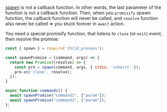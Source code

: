 [spawn][1] is not a callback function. In other words, the last parameter of the function is not a callback function. Then, when you `promisify` spawn function, the callback function will never be called, and `resolve` function also never be called => you stuck forever in `await` action.

You need a special promisify function, that listens to `close` (or `exit`) event, then resolve the promise:

```js
const { spawn } = require('child_process');

const spawnPromise = (command, args) => {
  return new Promise((resolve) => {
    const pro = spawn(command, args, { stdio: 'inherit' });
    pro.on('close', resolve);
  });
}

async function commands() {
  await spawnPromise("command1", ["param"]);
  await spawnPromise("command2", ["param"]);
};

```


  [1]: https://nodejs.org/api/child_process.html#child_process_child_process_spawn_command_args_options
